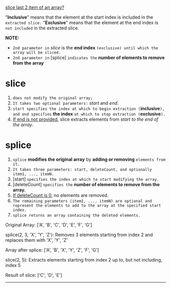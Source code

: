 [ slice last 2 item of an array? ]()

"**Inclusive**" means that the element at the start index is included in the `extracted slice.`
"**Exclusive**" means that the element at the end index is `not included` in the extracted slice.

**NOTE:**

- `2nd parameter in` _slice_ is the **end index** `(exclusive) until which the array will be sliced.`
- `2nd parameter in` [splice] `indicates the` **number of elements to remove from the array**

# slice

1.  `does not modify the original array;`
2.  `It takes two optional parameters:` _start_ and _end_.
3.  `start specifies the index at which to begin extraction (`**inclusive**`), and end specifies` **the index** `at which to stop extraction (`**exclusive**`).`
4.  [If end is not provided](), slice extracts elements from _start to the end of the array_.

# splice

1.  `splice` **modifies the original array** by **adding or removing** `elements from it.`
2.  `It takes three parameters: start, deleteCount, and optionally item1, ..., itemN.`
3.  [start] `specifies the index at which to start modifying the array.`
4.  [deleteCount] `specifies the` **number of elements to remove from the array.**
5.  [If deleteCount is 0](), no elements are removed.
6.  `The remaining parameters (item1, ..., itemN) are optional and represent the elements to add to the array at the specified start index.`
7.  `splice returns an array containing the deleted elements.`

Original Array: ['A', 'B', 'C', 'D', 'E', 'F', 'G']

splice(2, 3, 'X', 'Y', 'Z'):
Removes 3 elements starting from index 2 and replaces them with 'X', 'Y', 'Z'

Array after splice: ['A', 'B', 'X', 'Y', 'Z', 'F', 'G']

slice(2, 5):
Extracts elements starting from index 2 up to, but not including, index 5

Result of slice: ['C', 'D', 'E']

---
